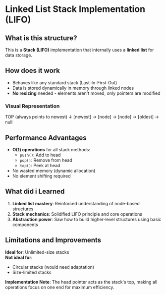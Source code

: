 # Linked List Stack Implementation (LIFO)

## What is this structure?
This is a **Stack (LIFO)** implementation that internally uses a **linked list** for data storage.

## How does it work
- Behaves like any standard stack (Last-In-First-Out)
- Data is stored dynamically in memory through linked nodes
- **No resizing** needed - elements aren't moved, only pointers are modified

### Visual Representation

TOP (always points to newest)
↓
[newest] -> [node] -> [node] -> [oldest] -> null

## Performance Advantages
- **O(1) operations** for all stack methods:
  - `push()`: Add to head
  - `pop()`: Remove from head  
  - `top()`: Peek at head
- No wasted memory (dynamic allocation)
- No element shifting required

## What did i Learned
1. **Linked list mastery**: Reinforced understanding of node-based structures
2. **Stack mechanics**: Solidified LIFO principle and core operations
3. **Abstraction power**: Saw how to build higher-level structures using basic components

## Limitations and Improvements
 **Ideal for**: Unlimited-size stacks  
 **Not ideal for**: 
- Circular stacks (would need adaptation)
- Size-limited stacks 

**Implementation Note**:
The head pointer acts as the stack's top,
making all operations focus on one end for maximum efficiency.
